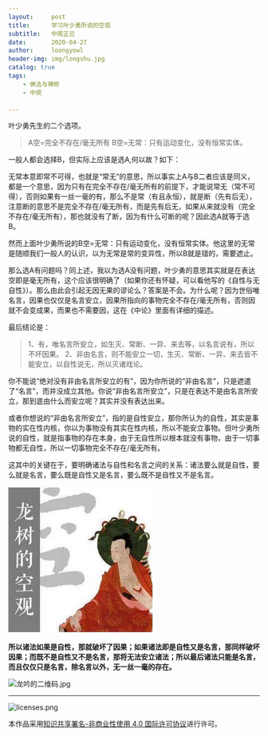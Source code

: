 ```yaml
---
layout:     post
title:      学习叶少勇所说的空观
subtitle:   中观正见
date:       2020-04-27
author:     loongyowl
header-img: img/longshu.jpg
catalog: true
tags:
    - 佛法与禅修
    - 中观

---
```


叶少勇先生的二个选项。

> A空=完全不存在/毫无所有
> B空=无常：只有运动变化，没有恒常实体。

一般人都会选择B，但实际上应该是选A,何以故？如下：

无常本意即常不可得，也就是“常无”的意思，所以事实上A与B二者应该是同义，都是一个意思，因为只有在完全不存在/毫无所有的前提下，才能说常无（常不可得），否则如果有一丝一毫的有，那么不是常（有且永恒），就是断（先有后无），注意断的意思不是完全不存在/毫无所有，而是先有后无，如果从来就没有（完全不存在/毫无所有），那也就没有了断，因为有什么可断的呢？因此选A就等于选B。

然而上面叶少勇所说的B空=无常：只有运动变化，没有恒常实体。他这里的无常是随顺我们一般人的认识，以为无常是常的变异性，所以B就是错的，需要遮止。

那么选A有问题吗？同上述，我以为选A没有问题，叶少勇的意思其实就是在表达空即是毫无所有，这个应该很明确了（如果你还有怀疑，可以看他写的《自性与无自性》）。那么由此会引起无因无果的谬论么？答案是不会。为什么呢？因为世俗唯名言，因果也仅仅是名言安立，因果所指向的事物完全不存在/毫无所有，否则因就不会变成果，而果也不需要因，这在《中论》里面有详细的描述。

最后结论是：

> 1、有，唯名言所安立，如生灭、常断、一异、来去等，以名言说有，所以不坏因果。
> 2、非由名言，则不能安立一切，生灭、常断、一异、来去皆不能安立，以自性说无，所以灭诸戏论。

你不能说“绝对没有非由名言所安立的有”，因为你所说的“非由名言”，只是遮遣了“名言”，而并没成立其他。你说“非由名言所安立”，只是在表达不是由名言所安立，那到底由什么而安立呢？其实并没有表达出来。

或者你想说的“非由名言所安立”，指的是自性安立，那你所认为的自性，其实是事物的实在性内核，你以为事物没有其实在性内核，所以不能安立事物。但叶少勇所说的自性，就是指事物的存在本身，由于无自性所以根本就没有事物，由于一切事物都无自性，所以一切事物完全不存在/毫无所有。

这其中的关键在于，要明确诸法与自性和名言之间的关系：诸法要么就是自性，要么就是名言，要么既是自性又是名言，要么既不是自性又不是名言。

![](https://raw.githubusercontent.com/loongyowl/loongyowl.github.io/master/img/yeshaoyong.jpg)

**所以诸法如果是自性，那就破坏了因果；如果诸法即是自性又是名言，那同样破坏因果；而既不是自性又不是名言，那将无法安立诸法；所以最后诸法只能是名言，而且仅仅只是名言，除名言以外，无一丝一毫的存在。**

![龙吟的二维码.jpg](https://wg.isdot.net/api/un/img?key=user-upload/12123870/c93f436334fef4a1.jpg)

----

![licenses.png](https://wg.isdot.net/api/un/img?key=user-upload/12123870/d07ca65285ba7ca1.png)

本作品采用<a rel="license" href="http://creativecommons.org/licenses/by-nc/4.0/">知识共享署名-非商业性使用 4.0 国际许可协议</a>进行许可。